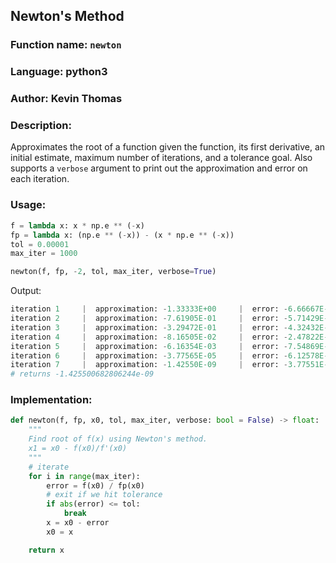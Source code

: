 ## Newton's Method

### Function name: `newton`
### Language: python3
### Author: Kevin Thomas

### Description:
Approximates the root of a function given the function, its first derivative, an initial estimate, maximum number of iterations, and a tolerance goal. Also supports a `verbose` argument to print out the approximation and error on each iteration.

### Usage:

```py
f = lambda x: x * np.e ** (-x)
fp = lambda x: (np.e ** (-x)) - (x * np.e ** (-x))
tol = 0.00001
max_iter = 1000

newton(f, fp, -2, tol, max_iter, verbose=True)
```

Output:

```py
iteration 1     |  approximation: -1.33333E+00     |  error: -6.66667E-01
iteration 2     |  approximation: -7.61905E-01     |  error: -5.71429E-01
iteration 3     |  approximation: -3.29472E-01     |  error: -4.32432E-01
iteration 4     |  approximation: -8.16505E-02     |  error: -2.47822E-01
iteration 5     |  approximation: -6.16354E-03     |  error: -7.54869E-02
iteration 6     |  approximation: -3.77565E-05     |  error: -6.12578E-03
iteration 7     |  approximation: -1.42550E-09     |  error: -3.77551E-05
# returns -1.425500682806244e-09
```

### Implementation:
```py
def newton(f, fp, x0, tol, max_iter, verbose: bool = False) -> float:
    """
    Find root of f(x) using Newton's method.
    x1 = x0 - f(x0)/f'(x0)
    """
    # iterate
    for i in range(max_iter):
        error = f(x0) / fp(x0)
        # exit if we hit tolerance
        if abs(error) <= tol:
            break
        x = x0 - error
        x0 = x

    return x
```